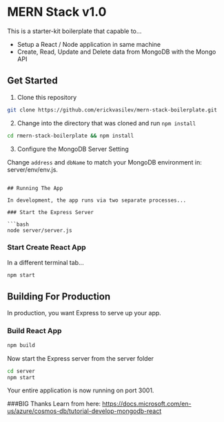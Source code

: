 # MERN Stack v1.0

This is a starter-kit boilerplate that capable to...

* Setup a React / Node application in same machine
* Create, Read, Update and Delete data from MongoDB with the Mongo API

## Get Started

1. Clone this repository

```bash
git clone https://github.com/erickvasilev/mern-stack-boilerplate.git
```

2. Change into the directory that was cloned and run `npm install`

```bash
cd rmern-stack-boilerplate && npm install
```

3. Configure the MongoDB Server Setting

Change  `address` and `dbName` to match your MongoDB environment in: server/env/env.js.

```

## Running The App

In development, the app runs via two separate processes...

### Start the Express Server

```bash
node server/server.js
```

### Start Create React App

In a different terminal tab...

```bash
npm start
```

## Building For Production

In production, you want Express to serve up your app.

### Build React App

```bash
npm build
```

Now start the Express server from the server folder

```bash
cd server
npm start
```

Your entire application is now running on port 3001.

###BIG Thanks
Learn from here: https://docs.microsoft.com/en-us/azure/cosmos-db/tutorial-develop-mongodb-react
